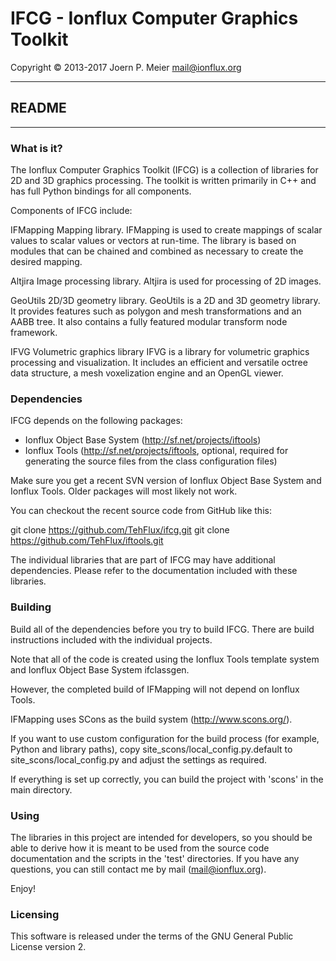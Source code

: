 # IFCG - Ionflux Computer Graphics Toolkit
Copyright © 2013-2017 Joern P. Meier <mail@ionflux.org>

---
## README
---

### What is it?

The Ionflux Computer Graphics Toolkit (IFCG) is a collection of 
libraries for 2D and 3D graphics processing. The toolkit is written 
primarily in C++ and has full Python bindings for all components.

Components of IFCG include:

IFMapping    Mapping library.
             IFMapping is used to create mappings of scalar values to 
             scalar values or vectors at run-time. The library is based 
             on modules that can be chained and combined as necessary 
             to create the desired mapping.

Altjira      Image processing library.
             Altjira is used for processing of 2D images.

GeoUtils     2D/3D geometry library.
             GeoUtils is a 2D and 3D geometry library. It provides 
             features such as polygon and mesh transformations and an 
             AABB tree. It also contains a fully featured modular 
             transform node framework.
             
IFVG         Volumetric graphics library
             IFVG is a library for volumetric graphics processing and 
             visualization. It includes an efficient and versatile 
             octree data structure, a mesh voxelization engine and an 
             OpenGL viewer.

### Dependencies

IFCG depends on the following packages:

* Ionflux Object Base System (http://sf.net/projects/iftools)
* Ionflux Tools (http://sf.net/projects/iftools, optional, required for 
  generating the source files from the class configuration files)

Make sure you get a recent SVN version of Ionflux Object Base System and 
Ionflux Tools. Older packages will most likely not work.

You can checkout the recent source code from GitHub like this:

git clone https://github.com/TehFlux/ifcg.git
git clone https://github.com/TehFlux/iftools.git

The individual libraries that are part of IFCG may have additional 
dependencies. Please refer to the documentation included with these 
libraries.

### Building

Build all of the dependencies before you try to build IFCG. There 
are build instructions included with the individual projects.

Note that all of the code is created using the Ionflux Tools template 
system and Ionflux Object Base System ifclassgen.

However, the completed build of IFMapping will not depend on Ionflux 
Tools.

IFMapping uses SCons as the build system (http://www.scons.org/).

If you want to use custom configuration for the build process (for 
example, Python and library paths), copy 
site_scons/local_config.py.default to site_scons/local_config.py and 
adjust the settings as required.

If everything is set up correctly, you can build the project with 
'scons' in the main directory.

### Using

The libraries in this project are intended for developers, so you should 
be able to derive how it is meant to be used from the source code 
documentation and the scripts in the 'test' directories. If you have any 
questions, you can still contact me by mail (mail@ionflux.org).

Enjoy!

### Licensing

This software is released under the terms of the GNU General Public 
License version 2.

